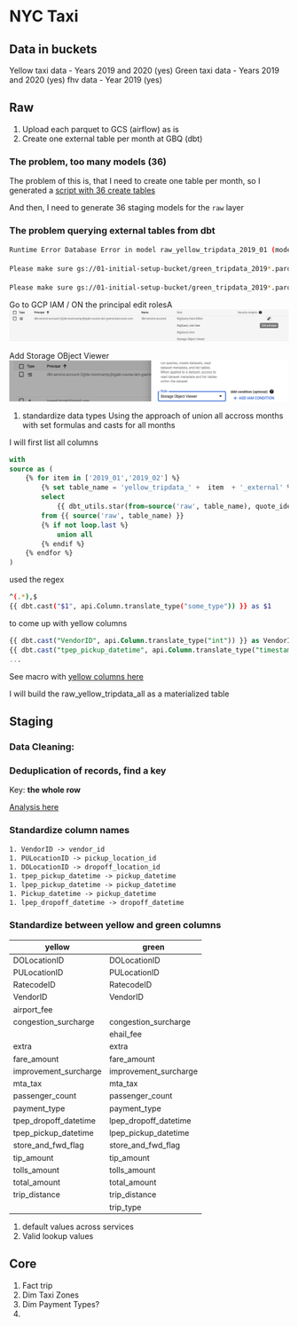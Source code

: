 # NYC Taxi 

## Data in buckets
Yellow taxi data - Years 2019 and 2020 (yes)
Green taxi data - Years 2019 and 2020 (yes)
fhv data - Year 2019 (yes)

## Raw

1. Upload each parquet to GCS (airflow) as is
1. Create one external table per month at GBQ (dbt)

###  The problem, too many models (36)
The problem of this is, that I need to create one table per month, so I generated a [script with 36 create tables](../init_external_tables.sql)

And then, I need to generate 36 staging models for the `raw` layer

###  The problem querying external tables from dbt

```bash
Runtime Error Database Error in model raw_yellow_tripdata_2019_01 (models/raw/raw_yellow_tripdata_2019_01.sql) Access Denied: BigQuery BigQuery: Permission denied while globbing file pattern. dbt-service-account-2@de-zoomcamp-jhigaki-course.iam.gserviceaccount.com does not have storage.objects.list access to the Google Cloud Storage bucket. Permission 'storage.objects.list' denied on resource (or it may not exist). 

Please make sure gs://01-initial-setup-bucket/green_tripdata_2019*.parquet is accessible via appropriate IAM roles, e.g. Storage Object Viewer or Storage Object Creator.

Please make sure gs://01-initial-setup-bucket/green_tripdata_2019*.parquet is accessible via appropriate IAM roles, e.g. Storage Object Viewer or Storage Object Creator.
```
Go to GCP IAM / ON the principal edit rolesA
![alt text](../../_resources/04-analytics-engineering/dbt_cloud/README.md/image-1.png)

Add Storage OBject Viewer
![alt text](../../_resources/04-analytics-engineering/dbt_cloud/README.md/image.png)


1. standardize data types
Using the approach of union all accross months with set formulas and casts for all months

I will first list all columns
```sql
with 
source as (    
    {% for item in ['2019_01','2019_02'] %}
        {% set table_name = 'yellow_tripdata_' +  item  + '_external' %}
        select 
            {{ dbt_utils.star(from=source('raw', table_name), quote_identifiers=False) }}          
        from {{ source('raw', table_name) }}
        {% if not loop.last %}
            union all              
        {% endif %}        
    {% endfor %}
)
```

used the regex 
```bash
^(.*),$
{{ dbt.cast("$1", api.Column.translate_type("some_type")) }} as $1
```
to come up with yellow columns

```sql
{{ dbt.cast("VendorID", api.Column.translate_type("int")) }} as VendorID,
{{ dbt.cast("tpep_pickup_datetime", api.Column.translate_type("timestamp")) }} as tpep_pickup_datetime,
...
```
See macro with [yellow columns here](./macros/get_raw_yellow_tripdata_columns.sql)

I will build the raw_yellow_tripdata_all as a materialized table 

## Staging


### Data Cleaning: 
### Deduplication of records, find a key    
Key: **the whole row**

[Analysis here](./finding_yellowtripdata_key.md)

### Standardize column names
    1. VendorID -> vendor_id
    1. PULocationID -> pickup_location_id
    1. DOLocationID -> dropoff_location_id
    1. tpep_pickup_datetime -> pickup_datetime
    1. lpep_pickup_datetime -> pickup_datetime
    1. Pickup_datetime -> pickup_datetime
    1. lpep_dropoff_datetime -> dropoff_datetime    

### Standardize between yellow and green columns

|yellow               |green                      |
|---------------------|---------------------------|
|DOLocationID         |DOLocationID               |
|PULocationID         |PULocationID               |
|RatecodeID           |RatecodeID                 |
|VendorID             |VendorID                   |
|airport_fee          |                           |
|congestion_surcharge |congestion_surcharge       |
|                     |ehail_fee                  |
|extra                |extra                      |
|fare_amount          |fare_amount                |
|improvement_surcharge|improvement_surcharge      |
|mta_tax              |mta_tax                    |
|passenger_count      |passenger_count            |
|payment_type         |payment_type               |
|tpep_dropoff_datetime|lpep_dropoff_datetime      |
|tpep_pickup_datetime |lpep_pickup_datetime       |
|store_and_fwd_flag   |store_and_fwd_flag         |
|tip_amount           |tip_amount                 |
|tolls_amount         |tolls_amount               |
|total_amount         |total_amount               |
|trip_distance        |trip_distance              |
|                     |trip_type                  |



1. default values across services
1. Valid lookup values

## Core
1. Fact trip
1. Dim Taxi Zones
1. Dim Payment Types?
1. 

